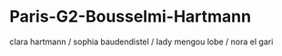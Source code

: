 # Paris-G2-Bousselmi-Hartmann

clara hartmann / sophia baudendistel / lady mengou lobe / nora el gari

